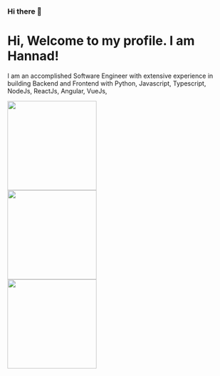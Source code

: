 ### Hi there 👋

<!--
**hannadrehman/hannadrehman** is a ✨ _special_ ✨ repository because its `README.md` (this file) appears on your GitHub profile.

Here are some ideas to get you started:

- 🔭 I’m currently working on ...
- 🌱 I’m currently learning ...
- 👯 I’m looking to collaborate on ...
- 🤔 I’m looking for help with ...
- 💬 Ask me about ...
- 📫 How to reach me: ...
- 😄 Pronouns: ...
- ⚡ Fun fact: ...
-->

# Hi, Welcome to my profile. I am Hannad!

I am an accomplished Software Engineer with extensive experience in building Backend and Frontend with Python, Javascript, Typescript, NodeJs, ReactJs, Angular, VueJs,


<div>
<div >
  <img height=200 align="center" src="https://github-readme-stats.vercel.app/api?username=hannadrehman&show_icons=true&theme=dracula" />
</div>
<div>
  <img height=200 align="center" src="https://github-readme-stats.vercel.app/api/top-langs/?username=hannadrehman" />
</div>
</div>
<div>
  <div>
  <img height=200 align="center" src="https://github-readme-stats.vercel.app/api/pin/?username=thepracticaldev&repo=dev.to" />
</div>
</div>
